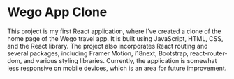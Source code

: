 # **Wego App Clone**

This project is my first React application, where I’ve created a clone of the home page of the Wego travel app. It is built using JavaScript, HTML, CSS, and the React library. The project also incorporates React routing and several packages, including Framer Motion, i18next, Bootstrap, react-router-dom, and various styling libraries. Currently, the application is somewhat less responsive on mobile devices, which is an area for future improvement.

